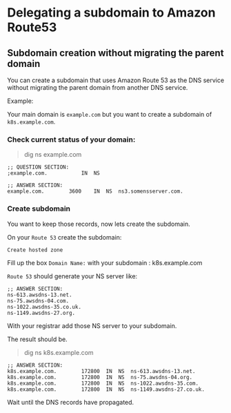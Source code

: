 # Delegating a subdomain to Amazon Route53
## Subdomain creation without migrating the parent domain

You can create a subdomain that uses Amazon Route 53 as the DNS service without migrating the parent domain from another DNS service.

Example:

Your main domain is `example.com` but you want to create a subdomain of `k8s.example.com`.

### Check current status of your domain:

> dig ns example.com

``` 
;; QUESTION SECTION:
;example.com.			IN	NS
 
;; ANSWER SECTION:
example.com.		3600	IN	NS	ns3.somensserver.com.
```

### Create subdomain

You want to keep those records, now lets create the subdomain.

On your `Route 53` create the subdomain:

`Create hosted zone`

Fill up the box `Domain Name:` with your subdomain : k8s.example.com

`Route 53` should generate your NS server like:

```
;; ANSWER SECTION:
ns-613.awsdns-13.net.
ns-75.awsdns-04.com.
ns-1022.awsdns-35.co.uk.
ns-1149.awsdns-27.org.
```

With your registrar add those NS server to your subdomain.

The result should be.

>dig ns k8s.example.com

```
;; ANSWER SECTION:
k8s.example.com.		172800	IN	NS	ns-613.awsdns-13.net.
k8s.example.com.		172800	IN	NS	ns-75.awsdns-04.org.
k8s.example.com.		172800	IN	NS	ns-1022.awsdns-35.com.
k8s.example.com.		172800	IN	NS	ns-1149.awsdns-27.co.uk.
```

Wait until the DNS records have propagated.
